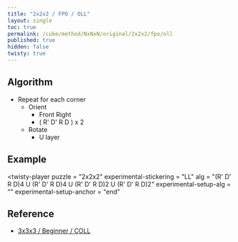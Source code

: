 ```yaml
---
title: "2x2x2 / FPO / OLL"
layout: single
toc: true
permalink: /cube/method/NxNxN/original/2x2x2/fpo/oll
published: true
hidden: false
twisty: true
---
```


<head>
  <base target="_blank">
  <link
    rel   = "stylesheet"
    type  = "text/css"
    href  = "/assets/css/twisty/NxNxN/2x2x2.css"
  >
  <script
    src   = "https://cdn.cubing.net/js/cubing/twisty"
    type  = "module"
    defer
  ></script>
</head>



## Algorithm

- Repeat for each corner
  - Orient
    - Front Right
    - ( R' D' R D ) x 2
  - Rotate
    - U layer



## Example

  <twisty-player
    puzzle                    = "2x2x2"
    experimental-stickering   = "LL"
    alg                       = "(R' D' R D)4 U (R' D' R D)4 U (R' D' R D)2 U (R' D' R D)2"
    experimental-setup-alg    = ""
    experimental-setup-anchor = "end"
  ></twisty-player>



## Reference

- [3x3x3 / Beginner / COLL](/cube/method/NxNxN/original/3x3x3/beginner/coll)
